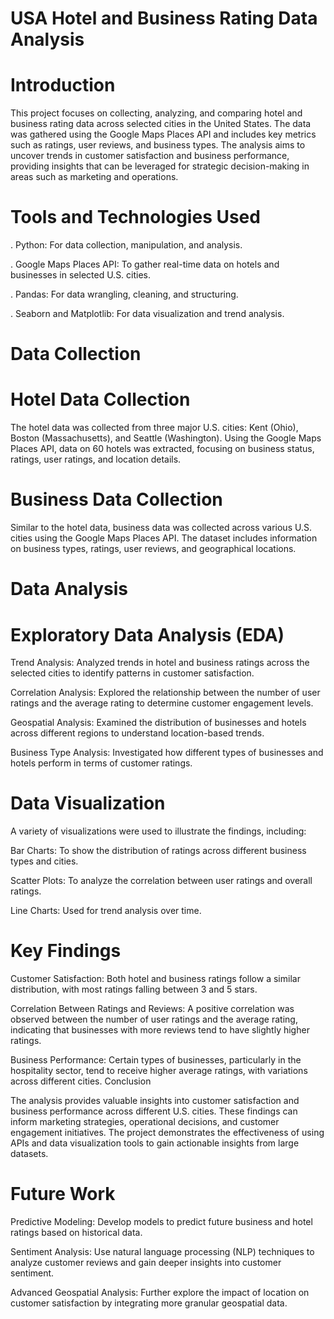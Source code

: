 # USA Hotel and Business Rating Data Analysis 

# Introduction

This project focuses on collecting, analyzing, and comparing hotel and business rating data across selected cities in the United States. The data was gathered using the Google Maps Places API and includes key metrics such as ratings, user reviews, and business types. The analysis aims to uncover trends in customer satisfaction and business performance, providing insights that can be leveraged for strategic decision-making in areas such as marketing and operations.

# Tools and Technologies Used

. Python: For data collection, manipulation, and analysis.

. Google Maps Places API: To gather real-time data on hotels and businesses in selected U.S. cities.

. Pandas: For data wrangling, cleaning, and structuring.

. Seaborn and Matplotlib: For data visualization and trend analysis.

# Data Collection

# Hotel Data Collection

The hotel data was collected from three major U.S. cities: Kent (Ohio), Boston (Massachusetts), and Seattle (Washington). Using the Google Maps Places API, data on 60 hotels was extracted, focusing on business status, ratings, user ratings, and location details.

# Business Data Collection

Similar to the hotel data, business data was collected across various U.S. cities using the Google Maps Places API. The dataset includes information on business types, ratings, user reviews, and geographical locations.

# Data Analysis

# Exploratory Data Analysis (EDA)

Trend Analysis: Analyzed trends in hotel and business ratings across the selected cities to identify patterns in customer satisfaction.

Correlation Analysis: Explored the relationship between the number of user ratings and the average rating to determine customer engagement levels.

Geospatial Analysis: Examined the distribution of businesses and hotels across different regions to understand location-based trends.

Business Type Analysis: Investigated how different types of businesses and hotels perform in terms of customer ratings.

# Data Visualization

A variety of visualizations were used to illustrate the findings, including:

Bar Charts: To show the distribution of ratings across different business types and cities.

Scatter Plots: To analyze the correlation between user ratings and overall ratings.

Line Charts: Used for trend analysis over time.

# Key Findings
Customer Satisfaction: Both hotel and business ratings follow a similar distribution, with most ratings falling between 3 and 5 stars.

Correlation Between Ratings and Reviews: A positive correlation was observed between the number of user ratings and the average rating, indicating that businesses with more reviews tend to have slightly higher ratings.

Business Performance: Certain types of businesses, particularly in the hospitality sector, tend to receive higher average ratings, with variations across different cities.
Conclusion

The analysis provides valuable insights into customer satisfaction and business performance across different U.S. cities. These findings can inform marketing strategies, operational decisions, and customer engagement initiatives. The project demonstrates the effectiveness of using APIs and data visualization tools to gain actionable insights from large datasets.

# Future Work

Predictive Modeling: Develop models to predict future business and hotel ratings based on historical data.

Sentiment Analysis: Use natural language processing (NLP) techniques to analyze customer reviews and gain deeper insights into customer sentiment.

Advanced Geospatial Analysis: Further explore the impact of location on customer satisfaction by integrating more granular geospatial data.
